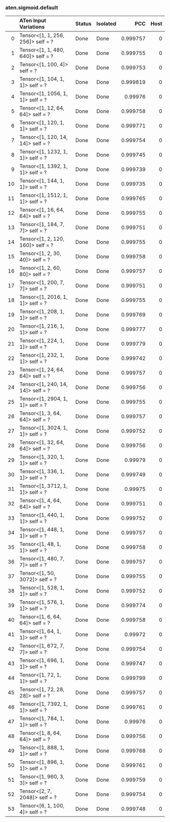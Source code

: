 ### aten.sigmoid.default
|    | ATen Input Variations             | Status   | Isolated   |      PCC |   Host |
|---:|:----------------------------------|:---------|:-----------|---------:|-------:|
|  0 | Tensor<[1, 1, 256, 256]> self = ? | Done     | Done       | 0.999757 |      0 |
|  1 | Tensor<[1, 1, 480, 640]> self = ? | Done     | Done       | 0.999755 |      0 |
|  2 | Tensor<[1, 100, 4]> self = ?      | Done     | Done       | 0.999753 |      0 |
|  3 | Tensor<[1, 104, 1, 1]> self = ?   | Done     | Done       | 0.999819 |      0 |
|  4 | Tensor<[1, 1056, 1, 1]> self = ?  | Done     | Done       | 0.99976  |      0 |
|  5 | Tensor<[1, 12, 64, 64]> self = ?  | Done     | Done       | 0.999758 |      0 |
|  6 | Tensor<[1, 120, 1, 1]> self = ?   | Done     | Done       | 0.999771 |      0 |
|  7 | Tensor<[1, 120, 14, 14]> self = ? | Done     | Done       | 0.999754 |      0 |
|  8 | Tensor<[1, 1232, 1, 1]> self = ?  | Done     | Done       | 0.999745 |      0 |
|  9 | Tensor<[1, 1392, 1, 1]> self = ?  | Done     | Done       | 0.999739 |      0 |
| 10 | Tensor<[1, 144, 1, 1]> self = ?   | Done     | Done       | 0.999735 |      0 |
| 11 | Tensor<[1, 1512, 1, 1]> self = ?  | Done     | Done       | 0.999765 |      0 |
| 12 | Tensor<[1, 16, 64, 64]> self = ?  | Done     | Done       | 0.999755 |      0 |
| 13 | Tensor<[1, 184, 7, 7]> self = ?   | Done     | Done       | 0.999751 |      0 |
| 14 | Tensor<[1, 2, 120, 160]> self = ? | Done     | Done       | 0.999755 |      0 |
| 15 | Tensor<[1, 2, 30, 40]> self = ?   | Done     | Done       | 0.999758 |      0 |
| 16 | Tensor<[1, 2, 60, 80]> self = ?   | Done     | Done       | 0.999757 |      0 |
| 17 | Tensor<[1, 200, 7, 7]> self = ?   | Done     | Done       | 0.999751 |      0 |
| 18 | Tensor<[1, 2016, 1, 1]> self = ?  | Done     | Done       | 0.999755 |      0 |
| 19 | Tensor<[1, 208, 1, 1]> self = ?   | Done     | Done       | 0.999769 |      0 |
| 20 | Tensor<[1, 216, 1, 1]> self = ?   | Done     | Done       | 0.999777 |      0 |
| 21 | Tensor<[1, 224, 1, 1]> self = ?   | Done     | Done       | 0.999779 |      0 |
| 22 | Tensor<[1, 232, 1, 1]> self = ?   | Done     | Done       | 0.999742 |      0 |
| 23 | Tensor<[1, 24, 64, 64]> self = ?  | Done     | Done       | 0.999757 |      0 |
| 24 | Tensor<[1, 240, 14, 14]> self = ? | Done     | Done       | 0.999756 |      0 |
| 25 | Tensor<[1, 2904, 1, 1]> self = ?  | Done     | Done       | 0.999755 |      0 |
| 26 | Tensor<[1, 3, 64, 64]> self = ?   | Done     | Done       | 0.999757 |      0 |
| 27 | Tensor<[1, 3024, 1, 1]> self = ?  | Done     | Done       | 0.999752 |      0 |
| 28 | Tensor<[1, 32, 64, 64]> self = ?  | Done     | Done       | 0.999756 |      0 |
| 29 | Tensor<[1, 320, 1, 1]> self = ?   | Done     | Done       | 0.99979  |      0 |
| 30 | Tensor<[1, 336, 1, 1]> self = ?   | Done     | Done       | 0.999749 |      0 |
| 31 | Tensor<[1, 3712, 1, 1]> self = ?  | Done     | Done       | 0.99975  |      0 |
| 32 | Tensor<[1, 4, 64, 64]> self = ?   | Done     | Done       | 0.999751 |      0 |
| 33 | Tensor<[1, 440, 1, 1]> self = ?   | Done     | Done       | 0.999752 |      0 |
| 34 | Tensor<[1, 448, 1, 1]> self = ?   | Done     | Done       | 0.999757 |      0 |
| 35 | Tensor<[1, 48, 1, 1]> self = ?    | Done     | Done       | 0.999758 |      0 |
| 36 | Tensor<[1, 480, 7, 7]> self = ?   | Done     | Done       | 0.999757 |      0 |
| 37 | Tensor<[1, 50, 3072]> self = ?    | Done     | Done       | 0.999755 |      0 |
| 38 | Tensor<[1, 528, 1, 1]> self = ?   | Done     | Done       | 0.999752 |      0 |
| 39 | Tensor<[1, 576, 1, 1]> self = ?   | Done     | Done       | 0.999774 |      0 |
| 40 | Tensor<[1, 6, 64, 64]> self = ?   | Done     | Done       | 0.999758 |      0 |
| 41 | Tensor<[1, 64, 1, 1]> self = ?    | Done     | Done       | 0.99972  |      0 |
| 42 | Tensor<[1, 672, 7, 7]> self = ?   | Done     | Done       | 0.999754 |      0 |
| 43 | Tensor<[1, 696, 1, 1]> self = ?   | Done     | Done       | 0.999747 |      0 |
| 44 | Tensor<[1, 72, 1, 1]> self = ?    | Done     | Done       | 0.999799 |      0 |
| 45 | Tensor<[1, 72, 28, 28]> self = ?  | Done     | Done       | 0.999757 |      0 |
| 46 | Tensor<[1, 7392, 1, 1]> self = ?  | Done     | Done       | 0.999761 |      0 |
| 47 | Tensor<[1, 784, 1, 1]> self = ?   | Done     | Done       | 0.99976  |      0 |
| 48 | Tensor<[1, 8, 64, 64]> self = ?   | Done     | Done       | 0.999756 |      0 |
| 49 | Tensor<[1, 888, 1, 1]> self = ?   | Done     | Done       | 0.999768 |      0 |
| 50 | Tensor<[1, 896, 1, 1]> self = ?   | Done     | Done       | 0.999761 |      0 |
| 51 | Tensor<[1, 960, 3, 3]> self = ?   | Done     | Done       | 0.999759 |      0 |
| 52 | Tensor<[2, 7, 2048]> self = ?     | Done     | Done       | 0.999754 |      0 |
| 53 | Tensor<[6, 1, 100, 4]> self = ?   | Done     | Done       | 0.999748 |      0 |


